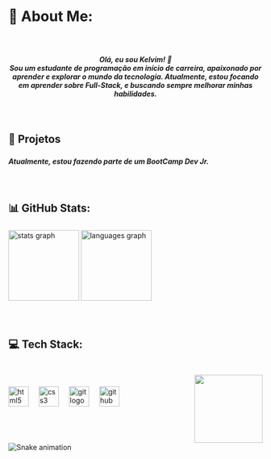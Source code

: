 <!--
**KeLLucas/KeLLucas** is a ✨ _special_ ✨ repository because its `README.md` (this file) appears on your GitHub profile.
-->

<h1 align="left">💫 About Me:</h1>

###

<br clear="both">

<h5 align="center">Olá, eu sou Kelvim! 👋<br>Sou um estudante de programação em início de carreira, apaixonado por aprender e explorar o mundo da tecnologia. Atualmente, estou focando em aprender sobre Full-Stack, e buscando sempre melhorar minhas habilidades.</h5>

###
<br>
<h2 align="left">🌟 Projetos</h2>

###

<h5 align="left">Atualmente, estou fazendo parte de um BootCamp Dev Jr.</h5>

###

<br>
<h2 align="left">📊 GitHub Stats:</h2>

###

<div align="left">
  <img src="https://github-readme-stats.vercel.app/api?username=KeLLucas&hide_title=false&hide_rank=false&show_icons=true&include_all_commits=true&count_private=true&disable_animations=false&theme=solarized-dark&locale=en&hide_border=false&order=1" height="140" alt="stats graph"  />
  <img src="https://github-readme-stats.vercel.app/api/top-langs?username=KeLLucas&locale=en&hide_title=false&layout=compact&card_width=320&langs_count=5&theme=solarized-dark&hide_border=false&order=2" height="140" alt="languages graph"  />
</div>

###

<br clear="both">

<h2 align="left">💻 Tech Stack:</h2>

###

<br clear="both">

<img align="right" height="135" src="https://gifdb.com/images/high/dark-aesthetic-anime-sdat-shinji-frmglswgu6tj5k3j.webp"  />

###

<div align="left">
  <img src="https://img.shields.io/badge/HTML5-E34F26?logo=html5&logoColor=white&style=for-the-badge" height="40" alt="html5 logo"  />
  <img width="12" />
  <img src="https://img.shields.io/badge/CSS3-1572B6?logo=css3&logoColor=white&style=for-the-badge" height="40" alt="css3 logo"  />
  <img width="12" />
  <img src="https://img.shields.io/badge/Git-F05032?logo=git&logoColor=white&style=for-the-badge" height="40" alt="git logo"  />
  <img width="12" />
  <img src="https://img.shields.io/badge/GitHub-181717?logo=github&logoColor=white&style=for-the-badge" height="40" alt="github logo"  />
</div>

###

<br clear="both">

<img src="https://raw.githubusercontent.com/KeLLucas/KeLLucas/output/snake.svg" alt="Snake animation" />

###
